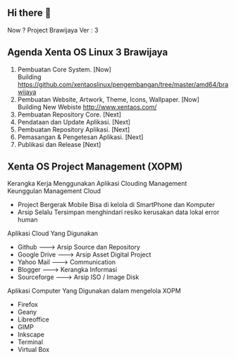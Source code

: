 ## Hi there 👋
 Now ? Project Brawijaya Ver : 3
 
## Agenda Xenta OS Linux 3 Brawijaya   
1. Pembuatan Core System. [Now]  
   Building https://github.com/xentaoslinux/pengembangan/tree/master/amd64/brawijaya  
2. Pembuatan Website, Artwork, Theme, Icons, Wallpaper. [Now]  
   Building New Webiste http://www.xentaos.com/  
3. Pembuatan Repository Core. [Next]  
4. Pendataan dan Update Aplikasi. [Next]  
5. Pembuatan Repository Aplikasi. [Next]  
6. Pemasangan & Pengetesan Aplikasi. [Next]  
7. Publikasi dan Release [Next]  

## Xenta OS Project Management  (XOPM)
Kerangka Kerja Menggunakan Aplikasi Clouding Management  
 Keunggulan Management Cloud 
 * Project Bergerak Mobile Bisa di kelola di SmartPhone dan Komputer 
 * Arsip Selalu Tersimpan menghindari resiko kerusakan data lokal error human 

Aplikasi Cloud Yang Digunakan
* Github          ---> Arsip Source dan Repository  
* Google Drive    ---> Arsip Asset Digital Project  
* Yahoo Mail      ---> Communication  
* Blogger         ---> Kerangka Informasi  
* Sourceforge      ---> Arsip ISO / Image Disk  

Aplikasi Computer Yang Digunakan dalam mengelola XOPM  
* Firefox
* Geany
* Libreoffice
* GIMP
* Inkscape
* Terminal
* Virtual Box

<!--

**Here are some ideas to get you started:**

🙋‍♀️ A short introduction - what is your organization all about?
🌈 Contribution guidelines - how can the community get involved?
👩‍💻 Useful resources - where can the community find your docs? Is there anything else the community should know?
🍿 Fun facts - what does your team eat for breakfast?
🧙 Remember, you can do mighty things with the power of [Markdown](https://docs.github.com/github/writing-on-github/getting-started-with-writing-and-formatting-on-github/basic-writing-and-formatting-syntax)
-->
